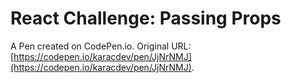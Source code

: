 # React Challenge: Passing Props

A Pen created on CodePen.io. Original URL: [https://codepen.io/karacdev/pen/JjNrNMJ](https://codepen.io/karacdev/pen/JjNrNMJ).


